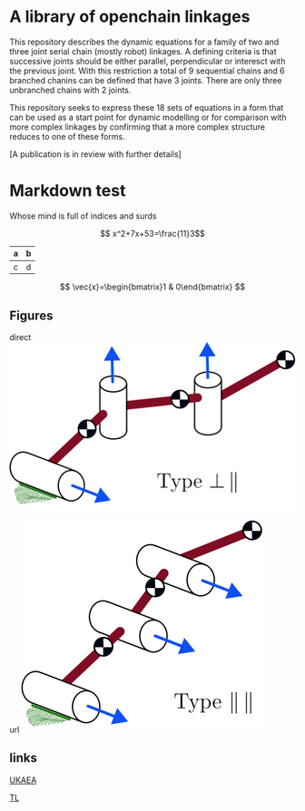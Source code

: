 # A library of openchain linkages

This repository describes the dynamic equations for a family of two
and three joint serial chain (mostly robot) linkages. A defining
criteria is that successive joints should be either parallel,
perpendicular or interesct with the previous joint. With this restriction a total of 9 sequential chains and 6 branched chanins can be defined that have 3 joints.
There are only three unbranched chains with 2 joints.

This repository seeks to express these 18 sets of equations in a form that can be used as a start point for dynamic modelling or for comparison with more complex linkages by confirming that a more complex structure reduces to one of these forms.

[A publication is in review with further details]

# Markdown test
Whose mind is full of indices and surds

$$ x^2+7x+53=\frac{11}3$$

| a | b |
|:- | :-|
| c | d |


<!-- need to leave a clear line -->

$$ 
\vec{x}=\begin{bmatrix}1 & 0\end{bmatrix}
$$


## Figures


direct 
![piper_perp_par](https://raw.githubusercontent.com/LinkageDynamics/open-chain/refs/heads/main/images/piper_perp_par.svg)


url
![planar](images/planar_par_par.svg)

## links

[UKAEA](https://race.ukaea.uk)

[TL](https://github.com/LinkageDynamics/open-chain/blob/main/threelink/README.md)
